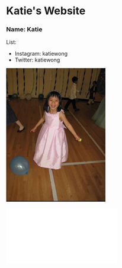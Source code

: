 # Katie's Website

### Name: Katie

List:
- Instagram: katiewong
- Twitter: katiewong

![picture](Capture.PNG)

![About](about.md)
